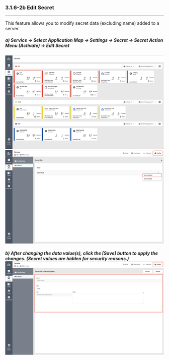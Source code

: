 ### 3.1.6-2b Edit Secret

---

This feature allows you to modify secret data \(excluding name\) added to a server.

##### a\) Service → Select Application Map → Settings → Secret → Secret Action Menu \(Activate\) → Edit Secret
![](/assets/EN/2.5/3.1.6-2b_1.png)![](/assets/EN/2.5/3.1.6-2b_2.png)

##### b\) After changing the data value(s), click the [Save] button to apply the changes. \(Secret values are hidden for security reasons.\)![](/assets/EN/2.5/3.1.6-2b_3.png)



